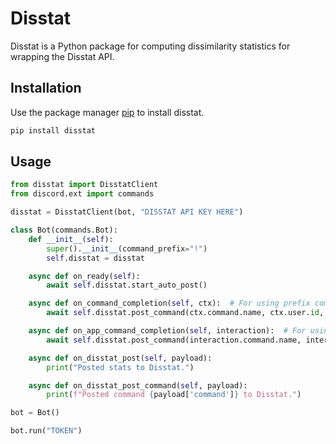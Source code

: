 # Disstat

Disstat is a Python package for computing dissimilarity statistics for wrapping the Disstat API.

## Installation

Use the package manager [pip](https://pip.pypa.io/en/stable/) to install disstat.

```bash
pip install disstat
```

## Usage

```python
from disstat import DisstatClient
from discord.ext import commands

disstat = DisstatClient(bot, "DISSTAT API KEY HERE")

class Bot(commands.Bot):
    def __init__(self):
        super().__init__(command_prefix="!")
        self.disstat = disstat

    async def on_ready(self):
        await self.disstat.start_auto_post()

    async def on_command_completion(self, ctx):  # For using prefix commands
        await self.disstat.post_command(ctx.command.name, ctx.user.id, (ctx.guild.id if ctx.guild else None))

    async def on_app_command_completion(self, interaction):  # For using slash commands
        await self.disstat.post_command(interaction.command.name, interaction.user.id, (interaction.guild.id if interaction.guild else None))

    async def on_disstat_post(self, payload):
        print("Posted stats to Disstat.")

    async def on_disstat_post_command(self, payload):
        print(f"Posted command {payload['command']} to Disstat.")

bot = Bot()

bot.run("TOKEN")

```
